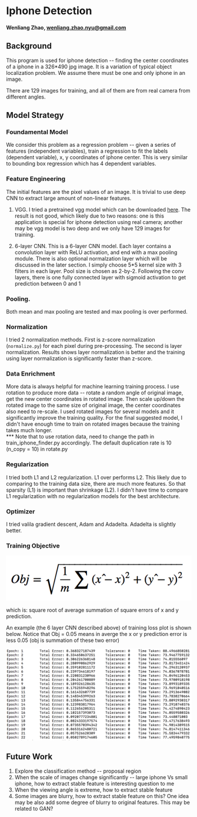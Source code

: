 # Iphone Detection
#### Wenliang Zhao, wenliang.zhao.nyu@gmail.com

## Background
This program is used for iphone detection -- finding the center coordinates of a iphone in a 326*490 jpg image. It is a variation of typical object localization problem. We assume there must be one and only iphone in an image.  
  
There are 129 images for training, and all of them are from real camera from different angles.

## Model Strategy

### Foundamental Model
We consider this problem as a regression problem -- given a series of features (independent variables), train a regression to fit the labels (dependent variable), x, y coordinates of iphone center. This is very similar to bounding box regression which has 4 dependent variables.

### Feature Engineering
The initial features are the pixel values of an image. It is trivial to use deep CNN to extract large amount of non-linear features.   

1. VGG. 
I tried a pretrained vgg model which can be downloaded [here](https://github.com/machrisaa/tensorflow-vgg). 
The result is not good, which likely due to two reasons: one is this application is special for iphone detection using real camera; another may be vgg model is two deep and we only have 129 images for training.  

2. 6-layer CNN. 
This is a 6-layer CNN model. Each layer contains a convolution layer with ReLU activation, and end with a max pooling module. There is also optional normalzation layer which will be discussed in the later section. I simply choose 5*5 kernel size with 3 filters in each layer. Pool size is chosen as 2-by-2. Following the conv layers, there is one fully connected layer with sigmoid activation to get prediction between 0 and 1 

### Pooling.  
Both mean and max pooling are tested and max pooling is over performed. 

### Normalization
I tried 2 normalization methods. First is z-score  normalization (```normalize.py```) for each pixel during pre-processing. The second is layer normalization. Results shows layer normalization is better and the training using layer normalization is significantly faster than z-score.  

### Data Enrichment
More data is always helpful for machine learning training process. I use rotation to produce more data -- rotate a random angle of original image, get the new center coordinates in rotated image. Then scale up/down the rotated image to the same size of original image, the center coordinates also need to re-scale. I used rotated images for several models and it significantly improve the training quality. For the final suggested model, I didn't have enough time to train on rotated images because the training takes much longer.  
*** Note that to use rotation data, need to change the path in train_iphone_finder.py accordingly. The default duplication rate is 10 (n_copy = 10) in rotate.py

### Regularization
I tried both L1 and L2 regularization. L1 over performs L2. This likely due to comparing to the training data size, there are much more features. So that sparsity (L1) is important than shrinkage (L2). I didn't have time to compare L1 regularization with no regularization models for the best architecture.

### Optimizer
I tried valila gradient descent, Adam and Adadelta. Adadelta is slightly better.

### Training Objective
![Objective](images/obj.png)

which is: square root of average summation of square errors of x and y prediction. 

An example (the 6 layer CNN described above) of training loss plot is shown below. Notice that Obj = 0.05 means in averge the x or y prediction error is less 0.05 (obj is summation of these two error)

![Error Plot](images/error.png)
      
## Future Work
1. Explore the classification method -- proposal region
2. When the scale of images change significantly -- large iphone Vs small iphone, how to extract stable feature is interesting question to me
3. When the viewing angle is extreme, how to extract stable feature
4. Some images are blurry, how to extract stable feature on this? One idea may be also add some degree of blurry to original features. This may be related to GAN? 
 
